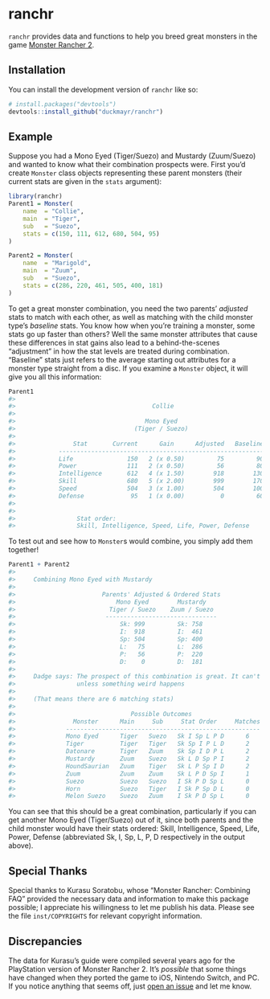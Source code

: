 
<!-- README.md is generated from README.Rmd. Please edit that file -->

# ranchr

<!-- badges: start -->
<!-- badges: end -->

`ranchr` provides data and functions to help you breed great monsters in
the game [Monster Rancher
2](https://en.wikipedia.org/wiki/Monster_Rancher_2).

## Installation

You can install the development version of `ranchr` like so:

``` r
# install.packages("devtools")
devtools::install_github("duckmayr/ranchr")
```

## Example

Suppose you had a Mono Eyed (Tiger/Suezo) and Mustardy (Zuum/Suezo) and
wanted to know what their combination prospects were. First you’d create
`Monster` class objects representing these parent monsters (their
current stats are given in the `stats` argument):

``` r
library(ranchr)
Parent1 = Monster(
    name  = "Collie",
    main  = "Tiger",
    sub   = "Suezo",
    stats = c(150, 111, 612, 680, 504, 95)
)

Parent2 = Monster(
    name  = "Marigold",
    main  = "Zuum",
    sub   = "Suezo",
    stats = c(286, 220, 461, 505, 400, 181)
)
```

To get a great monster combination, you need the two parents’ *adjusted*
stats to match with each other, as well as matching with the child
monster type’s *baseline* stats. You know how when you’re training a
monster, some stats go up faster than others? Well the same monster
attributes that cause these differences in stat gains also lead to a
behind-the-scenes “adjustment” in how the stat levels are treated during
combination. “Baseline” stats just refers to the average starting out
attributes for a monster type straight from a disc. If you examine a
`Monster` object, it will give you all this information:

``` r
Parent1
#> 
#>                                      Collie                                     
#> 
#>                                    Mono Eyed                                    
#>                                 (Tiger / Suezo)                                 
#> 
#>                Stat       Current      Gain      Adjusted   Baseline            
#>            ---------------------------------------------------------            
#>            Life               150   2 (x 0.50)         75         90            
#>            Power              111   2 (x 0.50)         56         80            
#>            Intelligence       612   4 (x 1.50)        918        130            
#>            Skill              680   5 (x 2.00)        999        170            
#>            Speed              504   3 (x 1.00)        504        100            
#>            Defense             95   1 (x 0.00)          0         60            
#> 
#> 
#>                 Stat order:                                                     
#>                 Skill, Intelligence, Speed, Life, Power, Defense
```

To test out and see how to `Monster`s would combine, you simply add them
together!

``` r
Parent1 + Parent2
#> 
#>     Combining Mono Eyed with Mustardy
#> 
#>                        Parents' Adjusted & Ordered Stats                        
#>                            Mono Eyed        Mustardy                            
#>                          Tiger / Suezo    Zuum / Suezo                          
#>                         -------------------------------                         
#>                             Sk: 999         Sk: 758                             
#>                             I:  918         I:  461                             
#>                             Sp: 504         Sp: 400                             
#>                             L:   75         L:  286                             
#>                             P:   56         P:  220                             
#>                             D:    0         D:  181                             
#> 
#>     Dadge says: The prospect of this combination is great. It can't go wrong
#>                 unless something weird happens
#> 
#>     (That means there are 6 matching stats)
#> 
#>                                Possible Outcomes                                
#>                Monster      Main     Sub     Stat Order     Matches             
#>              ------------------------------------------------------             
#>              Mono Eyed      Tiger   Suezo   Sk I Sp L P D      6                
#>              Tiger          Tiger   Tiger   Sk Sp I P L D      2                
#>              Datonare       Tiger   Zuum    Sk Sp I D P L      2                
#>              Mustardy       Zuum    Suezo   Sk L D Sp P I      2                
#>              HoundSaurian   Zuum    Tiger   Sk L P Sp I D      2                
#>              Zuum           Zuum    Zuum    Sk L P D Sp I      1                
#>              Suezo          Suezo   Suezo   I Sk P D Sp L      0                
#>              Horn           Suezo   Tiger   I Sk P Sp D L      0                
#>              Melon Suezo    Suezo   Zuum    I Sk P D Sp L      0
```

You can see that this should be a great combination, particularly if you
can get another Mono Eyed (Tiger/Suezo) out of it, since both parents
and the child monster would have their stats ordered: Skill,
Intelligence, Speed, Life, Power, Defense (abbreviated Sk, I, Sp, L, P,
D respectively in the output above).

## Special Thanks

Special thanks to Kurasu Soratobu, whose “Monster Rancher: Combining
FAQ” provided the necessary data and information to make this package
possible; I appreciate his willingness to let me publish his data.
Please see the file `inst/COPYRIGHTS` for relevant copyright
information.

## Discrepancies

The data for Kurasu’s guide were compiled several years ago for the
PlayStation version of Monster Rancher 2. It’s *possible* that some
things have changed when they ported the game to iOS, Nintendo Switch,
and PC. If you notice anything that seems off, just [open an
issue](https://github.com/duckmayr/ranchr/issues) and let me know.
